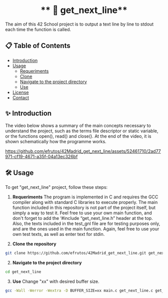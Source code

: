 #                            <center>** 📝 get_next_line**<center>

The aim of this 42 School project is to output a text line by line to stdout each time the function is called.

## 📋 Table of Contents

- [Introduction](#-introduction)
- [Usage](#️🎮-usage)
  - [Requeriments](#requeriments)
  - [Clone](#clone)
  - [Navigate to the project directory](#navigate)
  - [Use](#use)
- [License](#📜-license)
- [Contact](#📞-contact)

## ✨ Introduction
The video below shows a summary of the main concepts necessary to understand the project, such as the terms file descriptor or static variable, or the functions open(), read() and close(). At the end of the video, it is shown schematically how the programme works. 

https://github.com/efrutos/42Madrid_get_next_line/assets/52461710/2ad77971-cf19-4671-a35f-04a13ec326bf

## 🛠️ Usage
To get "get_next_line" project, follow these steps:

1. **Requeriments**
   The program is implemented in C and requires the GCC compiler along with standard C libraries to execute properly.
   The main function included in this repository is not part of the project itself, but simply a way to test it. Feel free to use your own main function, and don't forget to add the ‘#include “get_next_line.h” header at the top.
   Also, the texts included in the test_gnl file are for testing purposes only, and are the ones used in the main function. Again, feel free to use your own test texts, as well as enter text for stdin.
   
3. **Clone the repository**

```bash
git clone https://github.com/efrutos/42Madrid_get_next_line.git get_next_line
```

2. **Navigate to the project directory**

```bash
cd get_next_line
```

3. **Use**
 Change "xx" with desired buffer size.

```bash
gcc -Wall -Werror -Wextra -D BUFFER_SIZE=xx main.c get_next_line.c get_next_line_utils.c && ./a.out
```

